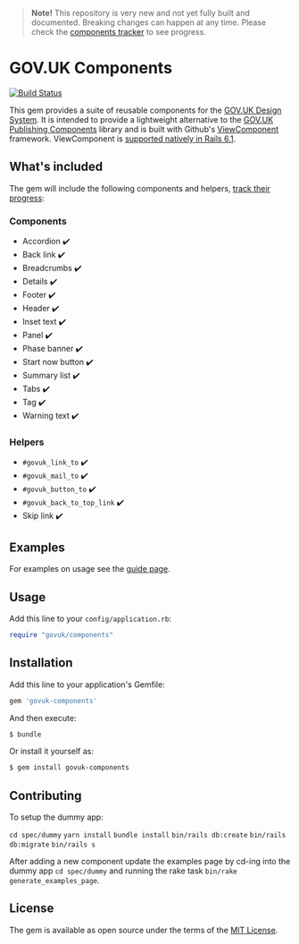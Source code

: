 > **Note!** This repository is very new and not yet fully built and documented. Breaking changes can happen at any time. Please check the [components tracker](https://github.com/DFE-Digital/govuk-components/issues/18) to see progress.

# GOV.UK Components

[![Build Status](https://travis-ci.com/DFE-Digital/govuk-components.svg?branch=master)](https://travis-ci.com/DFE-Digital/govuk-components)

This gem provides a suite of reusable components for the [GOV.UK Design System](https://design-system.service.gov.uk/). It is intended to provide a lightweight alternative to the [GOV.UK Publishing Components](https://github.com/alphagov/govuk_publishing_components) library and is built with Github's [ViewComponent](https://github.com/github/view_component) framework.  ViewComponent is [supported natively in Rails 6.1](https://edgeguides.rubyonrails.org/layouts_and_rendering.html#rendering-objects).

## What's included

The gem will include the following components and helpers, [track their progress](https://github.com/DFE-Digital/govuk-components/issues/18):

### Components

* Accordion ✔️
* Back link ✔️
* Breadcrumbs ✔️
* Details ✔️
* Footer ✔️
* Header ✔️
* Inset text ✔️
* Panel ✔️
* Phase banner ✔️
* Start now button ✔️
* Summary list ✔️
* Tabs ✔️
* Tag ✔️
* Warning text ✔️

### Helpers

* `#govuk_link_to` ✔️
* `#govuk_mail_to` ✔️
* `#govuk_button_to` ✔️
* `#govuk_back_to_top_link` ✔️
* Skip link ✔️

## Examples

For examples on usage see the [guide page](https://dfe-digital.github.io/govuk-components/).

## Usage

Add this line to your `config/application.rb`:

```ruby
require "govuk/components"
```

## Installation

Add this line to your application's Gemfile:

```ruby
gem 'govuk-components'
```

And then execute:
```bash
$ bundle
```

Or install it yourself as:
```bash
$ gem install govuk-components
```

## Contributing

To setup the dummy app:

`cd spec/dummy`
`yarn install`
`bundle install`
`bin/rails db:create`
`bin/rails db:migrate`
`bin/rails s`

After adding a new component update the examples page by cd-ing into the dummy app `cd spec/dummy` and running the rake task `bin/rake generate_examples_page`.

## License

The gem is available as open source under the terms of the [MIT License](https://opensource.org/licenses/MIT).

